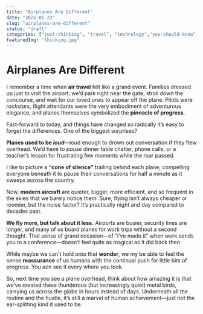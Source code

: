 ```yaml
---
title: "Airplanes Are Different"
date: "2025-01-23"
slug: "airplanes-are-different"
status: "draft"
categories: ["just-thinking", "travel", "technology","you-should-know"]
featuredImg: "thinking.jpg"
---
```


# Airplanes Are Different

I remember a time when **air travel** felt like a grand event. Families dressed up just to visit the airport; we’d park right near the gate, stroll down the concourse, and wait for our loved ones to appear off the plane. Pilots were *rockstars*, flight attendants were the very embodiment of adventurous elegance, and planes themselves symbolized the **pinnacle of progress**.

Fast-forward to today, and things have changed so radically it’s easy to forget the differences. One of the biggest surprises? 

**Planes used to be *loud***—loud enough to drown out conversation if they flew overhead. We’d have to *pause* dinner table chatter, phone calls, or a teacher’s lesson for frustrating few moments while the roar passed.

I like to picture a **“cone of silence”** trailing behind each plane, compelling everyone beneath it to pause their conversations for half a minute as it sweeps across the country.

Now, **modern aircraft** are quieter, bigger, more efficient, and so frequent in the skies that we barely notice them. Sure, flying isn’t always cheaper or roomier, but the noise factor? It’s practically night and day compared to decades past.

**We fly more, but talk about it less.** Airports are busier, security lines are longer, and many of us board planes for work trips without a second thought. That sense of grand occasion—of “I’ve made it” when work sends you to a conference—doesn’t feel quite as magical as it did back then.

While maybe we can't hold onto that **wonder**, we my be able to feel the sense **reassurance** of us humans with the continual push for little bits of progress. You acn see it every where you look. 

So, next time you see a plane overhead, think about how amazing it is that we’ve created these thunderous (but increasingly quiet) metal birds, carrying us across the globe in hours instead of days. Underneath all the routine and the hustle, it’s still a marvel of human achievement—just not the ear-splitting kind it used to be.
